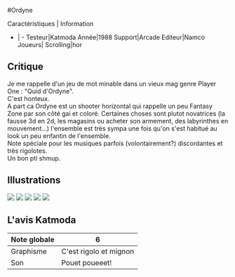 #Ordyne

Caractéristiques | Information
- | -
Testeur|Katmoda
Année|1988
Support|Arcade
Editeur|Namco
Joueurs|
Scrolling|hor

## Critique
Je me rappelle d'un jeu de mot minable dans un vieux mag genre Player One : "Quid d'Ordyne".<br/>C'est honteux.<br/>A part ca Ordyne est un shooter horizontal qui rappelle un peu Fantasy Zone par son côté gai et coloré. Certaines choses sont plutot novatrices (la fausse 3d en 2d, les magasins ou acheter son armement, des labyrinthes en mouvement...) l'ensemble est très sympa une fois qu'on s'est habitué au look un peu enfantin de l'ensemble.<br/>Note spéciale pour les musiques parfois (volontairement?) discordantes et très rigolotes.<br/>Un bon pti shmup.

## Illustrations
![](http://www.shmup.com/images/thumbs/ordyne.jpg)
![](http://www.shmup.com/images/thumbs/)
![](http://www.shmup.com/images/thumbs/)
![](http://www.shmup.com/images/thumbs/)
![](http://www.shmup.com/images/thumbs/)

## L'avis Katmoda
Note globale|6
-|-
Graphisme|C'est rigolo et mignon
Son|Pouet poueeet!
